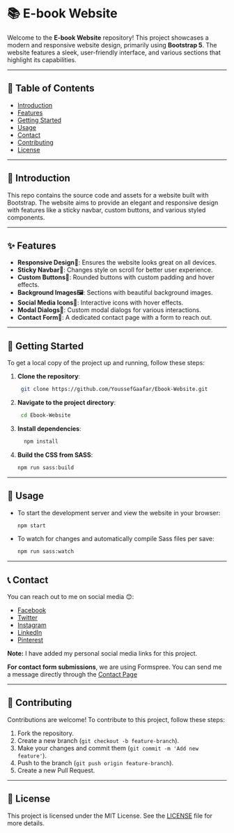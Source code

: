 # 📚 E-book Website 

Welcome to the **E-book Website** repository! This project showcases a modern and responsive website design, primarily using **Bootstrap 5**. The website features a sleek, user-friendly interface, and various sections that highlight its capabilities. 

---

## 📑 Table of Contents 
- [Introduction](#introduction)
- [Features](#features)
- [Getting Started](#getting-started)
- [Usage](#usage)
- [Contact](#contact)
- [Contributing](#contributing)
- [License](#license)

---

## 🌟 Introduction
This repo contains the source code and assets for a website built with Bootstrap. The website aims to provide an elegant and responsive design with features like a sticky navbar, custom buttons, and various styled components. 

---

## ✨ Features 
- **Responsive Design📱**: Ensures the website looks great on all devices.
- **Sticky Navbar📌**: Changes style on scroll for better user experience.
- **Custom Buttons🔘**: Rounded buttons with custom padding and hover effects.
- **Background Images🖼️**: Sections with beautiful background images.
- **Social Media Icons📱**: Interactive icons with hover effects.
- **Modal Dialogs💬**: Custom modal dialogs for various interactions.
- **Contact Form📩**: A dedicated contact page with a form to reach out.

---

## 🚀 Getting Started
To get a local copy of the project up and running, follow these steps:
1. **Clone the repository**:
   ```bash
    git clone https://github.com/YoussefGaafar/Ebook-Website.git
   ```

2. **Navigate to the project directory**:
   ```bash
    cd Ebook-Website
   ```

3. **Install dependencies**:
   ```bash
     npm install
   ```

4. **Build the CSS from SASS**:
   ```bash
   npm run sass:build
   ```

---

## 🔧 Usage
- To start the development server and view the website in your browser:
  ```bash
  npm start
  ```
- To watch for changes and automatically compile Sass files per save:
  ```bash
  npm run sass:watch
  ```

---

## 📞 Contact

You can reach out to me on social media 😊:

- [Facebook](https://www.facebook.com/profile.php?id=100008752508016)
- [Twitter](https://x.com/JoGaafar)
- [Instagram](https://www.instagram.com/joegaafar/)
- [LinkedIn](https://www.linkedin.com/in/youssefgaafar/)
- [Pinterest](https://www.pinterest.com/jogaafar/)

**Note:** I have added my personal social media links for this project.

**For contact form submissions**, we are using Formspree. You can send me a message directly through the [Contact Page](contact.html)

---

## 🤝 Contributing

Contributions are welcome! To contribute to this project, follow these steps:

1. Fork the repository.
2. Create a new branch (`git checkout -b feature-branch`).
3. Make your changes and commit them (`git commit -m 'Add new feature'`).
4. Push to the branch (`git push origin feature-branch`).
5. Create a new Pull Request.

---

## 📜 License

This project is licensed under the MIT License. See the [LICENSE](LICENSE) file for more details.
